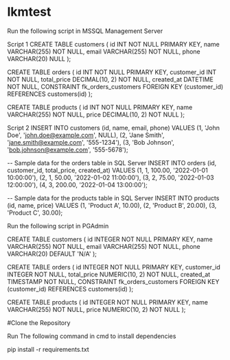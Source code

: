 # Ikmtest

Run the following script in MSSQL Management Server

Script 1
CREATE TABLE customers (
  id INT NOT NULL PRIMARY KEY,
  name VARCHAR(255) NOT NULL,
  email VARCHAR(255) NOT NULL,
  phone VARCHAR(20) NULL
);

CREATE TABLE orders (
  id INT NOT NULL PRIMARY KEY,
  customer_id INT NOT NULL,
  total_price DECIMAL(10, 2) NOT NULL,
  created_at DATETIME NOT NULL,
  CONSTRAINT fk_orders_customers FOREIGN KEY (customer_id) REFERENCES customers(id)
);

CREATE TABLE products (
  id INT NOT NULL PRIMARY KEY,
  name VARCHAR(255) NOT NULL,
  price DECIMAL(10, 2) NOT NULL
);

Script 2
INSERT INTO customers (id, name, email, phone)
VALUES (1, 'John Doe', 'john.doe@example.com', NULL),
       (2, 'Jane Smith', 'jane.smith@example.com', '555-1234'),
       (3, 'Bob Johnson', 'bob.johnson@example.com', '555-5678');

-- Sample data for the orders table in SQL Server
INSERT INTO orders (id, customer_id, total_price, created_at)
VALUES (1, 1, 100.00, '2022-01-01 10:00:00'),
       (2, 1, 50.00, '2022-01-02 11:00:00'),
       (3, 2, 75.00, '2022-01-03 12:00:00'),
       (4, 3, 200.00, '2022-01-04 13:00:00');

-- Sample data for the products table in SQL Server
INSERT INTO products (id, name, price)
VALUES (1, 'Product A', 10.00),
       (2, 'Product B', 20.00),
       (3, 'Product C', 30.00);
       
Run the following script in PGAdmin

CREATE TABLE customers (
  id INTEGER NOT NULL PRIMARY KEY,
  name VARCHAR(255) NOT NULL,
  email VARCHAR(255) NOT NULL,
  phone VARCHAR(20) DEFAULT 'N/A'
);

CREATE TABLE orders (
  id INTEGER NOT NULL PRIMARY KEY,
  customer_id INTEGER NOT NULL,
  total_price NUMERIC(10, 2) NOT NULL,
  created_at TIMESTAMP NOT NULL,
  CONSTRAINT fk_orders_customers FOREIGN KEY (customer_id) REFERENCES customers(id)
);

CREATE TABLE products (
  id INTEGER NOT NULL PRIMARY KEY,
  name VARCHAR(255) NOT NULL,
  price NUMERIC(10, 2) NOT NULL
);


#Clone the Repository 

Run The following command in cmd to install dependencies

pip install -r requirements.txt



